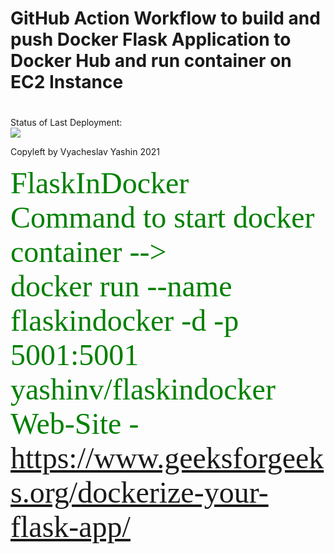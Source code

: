 # GitHub Action Workflow to build and push Docker Flask Application to Docker Hub and run container on EC2 Instance
#

Status of Last Deployment:<br>
<img src="https://github.com/vyashin-devops/FlaskInDocker/workflows/Docker-Flask-Application-EC2/badge.svg?branch=main"><br>


Copyleft by Vyacheslav Yashin 2021

<font size="10" color="green" face="Tahoma">FlaskInDocker</font> <br>
<font size="10" color="green" face="Tahoma">Command to start docker container  -->   
docker run --name flaskindocker -d -p 5001:5001 yashinv/flaskindocker</font> <br>
<font size="10" color="green" face="Tahoma">Web-Site - https://www.geeksforgeeks.org/dockerize-your-flask-app/</font>
